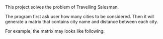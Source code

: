 This project solves the problem of Travelling Salesman.

The program first ask user how many cities to be considered. Then it will generate a matrix that contains city name and distance between each city.

For example, the matrix may looks like following:


